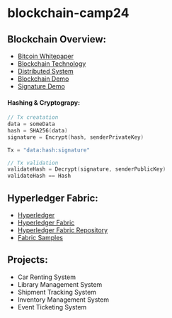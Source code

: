# blockchain-camp24



## Blockchain Overview:
- [Bitcoin Whitepaper](https://bitcoin.org/bitcoin.pdf)
- [Blockchain Technology](https://chain.link/education-hub/blockchain)
- [Distributed System](https://www.atlassian.com/microservices/microservices-architecture/distributed-architecture)
- [Blockchain Demo](https://andersbrownworth.com/blockchain/hash)
- [Signature Demo](https://elearning.kba.ai/custom_app)

#### Hashing & Cryptograpy:

```go
// Tx creatation
data = someData
hash = SHA256(data)
signature = Encrypt(hash, senderPrivateKey)

Tx = "data:hash:signature"

// Tx validation
validateHash = Decrypt(signature, senderPublicKey)
validateHash == Hash
```

## Hyperledger Fabric:
- [Hyperledger](https://www.hyperledger.org/)
- [Hyperledger Fabric](https://hyperledger-fabric.readthedocs.io/en/release-2.5/)
- [Hyperledger Fabric Repository](https://github.com/hyperledger/fabric)
- [Fabric Samples](https://github.com/hyperledger/fabric-samples)


## Projects:
- Car Renting System
- Library Management System
- Shipment Tracking System
- Inventory Management System
- Event Ticketing System
